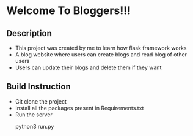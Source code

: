 <h1>
Welcome To Bloggers!!!	
</h1>
<h2>Description</h2>
<ul>
  <li>This project was created by me to learn how flask framework works </li>	
  <li>A blog website where users can create  blogs and read blog of other users</li>
  <li>Users can update their blogs and delete them if they want</li>
</ul>  
<h2>Build Instruction</h2>
<ul>
<li>Git clone the project</li>
<li>Install all the packages present in Requirements.txt</li>
<li>Run the server</li>
<p>python3 run.py</p>

</ul>
